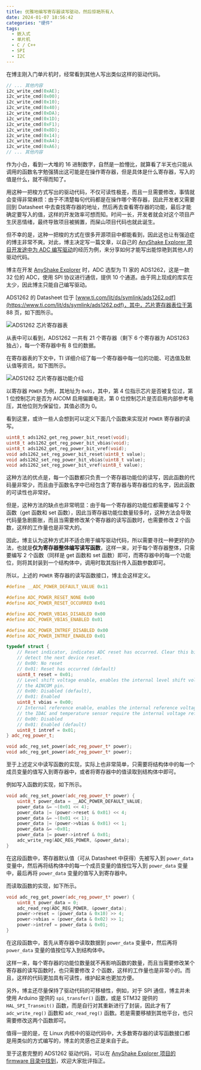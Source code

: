 ```yaml
---
title: 优雅地编写寄存器读写驱动，然后惊艳所有人
date: 2024-01-07 18:56:42
categories: "硬件"
tags:
  - 嵌入式
  - 单片机
  - C / C++
  - SPI
  - I2C
---
```


在博主刚入门单片机时，经常看到其他人写出类似这样的驱动代码。

```cpp
// ... 其他内容
i2c_write_cmd(0xAE);
i2c_write_cmd(0x00);
i2c_write_cmd(0x10);
i2c_write_cmd(0x40);
i2c_write_cmd(0xDA);
i2c_write_cmd(0x1D);
i2c_write_cmd(0xF1);
i2c_write_cmd(0x8D);
i2c_write_cmd(0x14);
i2c_write_cmd(0xA4);
i2c_write_cmd(0xA6);
// ... 其他内容
```

作为小白，看到一大堆的 16 进制数字，自然是一脸懵比，就算看了半天也只能从调用的函数名字勉强猜出这可能是在操作寄存器，但是具体是什么寄存器，写入的值是什么，就不得而知了。

用这种一把梭方式写出的驱动代码，不仅可读性极差，而且一旦需要修改，事情就会变得非常麻烦：由于不清楚每句代码都是在操作哪个寄存器，因此开发者又需要回到 Datasheet 中去查找寄存器的地址，然后再去查看寄存器的功能，最后才能确定要写入的值，这样的开发效率可想而知。时间一长，开发者就会对这个项目产生厌恶情绪，最终导致项目被搁置，而屎山项目代码也就此诞生。

但不幸的是，这种一把梭的方式在很多开源项目中都能看到，因此这也让有强迫症的博主非常不爽。对此，博主决定写一篇文章，以自己的 [AnyShake Explorer 项目开发途中为 ADC 编写驱动](https://github.com/anyshake/explorer/tree/master/firmware)的经历为例，来分享如何才能写出能惊艳到其他人的驱动代码。

<!-- more -->

博主在开发 [AnyShake Explorer](https://github.com/anyshake/explorer/tree/master/firmware) 时，ADC 选型为 TI 家的 ADS1262，这是一款 32 位的 ADC，使用 SPI 协议进行通信，提供 10 个通道。由于网上现成的库实在太少，因此博主只能自己编写驱动。

ADS1262 的 Datasheet 位于 [www.ti.com/lit/ds/symlink/ads1262.pdf](https://www.ti.com/lit/ds/symlink/ads1262.pdf)，其中，芯片寄存器表位于第 88 页，如下图所示。

![ADS1262 芯片寄存器表](https://c.ibcl.us/Register-RW_20240107/1.png)

从表中可以看到，ADS1262 一共有 21 个寄存器（剩下 6 个寄存器为 ADS1263 独占），每一个寄存器中有 8 位的数据。

在寄存器表的下文中，TI 详细介绍了每一个寄存器中每一位的功能、可选值及默认值等资讯，如下图所示。

![ADS1262 芯片寄存器功能介绍](https://c.ibcl.us/Register-RW_20240107/2.png)

以寄存器 `POWER` 为例，其地址为 `0x01`，其中，第 4 位指示芯片是否被复位过，第 1 位控制芯片是否为 AICOM 启用偏置电流，第 0 位控制芯片是否启用内部参考电压，其他位则为保留位，其值必须为 0。

看到这里，或许一些人会想到可以定义下面几个函数来实现对 `POWER` 寄存器的读写。

```cpp
uint8_t ads1262_get_reg_power_bit_reset(void);
uint8_t ads1262_get_reg_power_bit_vbias(void);
uint8_t ads1262_get_reg_power_bit_vref(void);
void ads1262_set_reg_power_bit_reset(uint8_t value);
void ads1262_set_reg_power_bit_vbias(uint8_t value);
void ads1262_set_reg_power_bit_vref(uint8_t value);
```

这种方法的优点是，每一个函数都只负责一个寄存器功能位的读写，因此函数的代码量非常少，而且由于函数名字中已经包含了寄存器与寄存器位的名字，因此函数的可读性也非常好。

但是，这种方法的缺点也非常明显：由于每一个寄存器的功能位都需要编写 2 个函数（get 函数和 set 函数），因此当寄存器功能位数量较多时，这种方法会导致代码量急剧膨胀，而且当需要修改某个寄存器的读写函数时，也需要修改 2 个函数，这样的工作量也是非常大的。

因此，博主认为这种方式并不适合用于编写驱动代码，所以需要寻找一种更好的办法，也就是**仅为寄存器整体编写读写函数**，这样一来，对于每个寄存器整体，只需要编写 2 个函数（同样是 get 函数和 set 函数）即可，而寄存器中的每一个功能位，则将其封装到一个结构体中，调用时取其指针传入函数参数即可。

所以，上述的 `POWER` 寄存器的读写函数接口，博主会这样定义。

```cpp
#define __ADC_POWER_DEFAULT_VALUE 0x11

#define ADC_POWER_RESET_NONE 0x00
#define ADC_POWER_RESET_OCCURRED 0x01

#define ADC_POWER_VBIAS_DISABLED 0x00
#define ADC_POWER_VBIAS_ENABLED 0x01

#define ADC_POWER_INTREF_DISABLED 0x00
#define ADC_POWER_INTREF_ENABLED 0x01

typedef struct {
    // Reset indicator, indicates ADC reset has occurred. Clear this bit to
    // detect the next device reset.
    // 0x00: No reset
    // 0x01: Reset has occurred (default)
    uint8_t reset = 0x01;
    // Level shift voltage enable, enables the internal level shift voltage to
    // the AINCOM pin.
    // 0x00: Disabled (default),
    // 0x01: Enabled
    uint8_t vbias = 0x00;
    // Internal reference enable, enables the internal reference voltage. Note
    // the IDAC and temperature sensor require the internal voltage reference.
    // 0x00: Disabled
    // 0x01: Enabled (default)
    uint8_t intref = 0x01;
} adc_reg_power_t;

void adc_reg_set_power(adc_reg_power_t* power);
void adc_reg_get_power(adc_reg_power_t* power);
```

至于上述定义中读写函数的实现，实际上也非常简单，只需要将结构体中的每一个成员变量的值写入到寄存器中，或者将寄存器中的值读取到结构体中即可。

例如写入函数的实现，如下所示。

```cpp
void adc_reg_set_power(adc_reg_power_t* power) {
    uint8_t power_data = __ADC_POWER_DEFAULT_VALUE;
    power_data &= ~(0x01 << 4);
    power_data |= (power->reset & 0x01) << 4;
    power_data &= ~(0x01 << 1);
    power_data |= (power->vbias & 0x01) << 1;
    power_data &= ~0x01;
    power_data |= power->intref & 0x01;
    adc_write_reg(ADC_REG_POWER, &power_data);
}
```

在这段函数中，寄存器默认值（可从 Datasheet 中获得）先被写入到 `power_data` 变量中，然后再将结构体中的每一个成员变量的值按位写入到 `power_data` 变量中，最后再将 `power_data` 变量的值写入到寄存器中。

而读取函数的实现，如下所示。

```cpp
void adc_reg_get_power(adc_reg_power_t* power) {
    uint8_t power_data = 0;
    adc_read_reg(ADC_REG_POWER, &power_data);
    power->reset = (power_data & 0x10) >> 4;
    power->vbias = (power_data & 0x02) >> 1;
    power->intref = power_data & 0x01;
}
```

在这段函数中，首先从寄存器中读取数据到 `power_data` 变量中，然后再将 `power_data` 变量的值按位写入到结构体中。

这样一来，每个寄存器的功能位数量就不再影响函数的数量，而且当需要修改某个寄存器的读写函数时，也只需要修改 2 个函数，这样的工作量也是非常小的。而且，这样的代码更加具有可读性，维护起来也更加方便。

另外，博主还尽量保持了驱动代码的可移植性，例如，对于 SPI 通信，博主并未使用 Arduino 提供的 `spi_transfer()` 函数，或是 STM32 提供的 `HAL_SPI_Transmit()` 函数，而是自行对其重新进行了封装，因此才有了 `adc_write_reg()` 函数和 `adc_read_reg()` 函数。若是需要移植到其他平台，也只需要修改这两个函数即可。

值得一提的是，在 Linux 内核中的驱动代码中，大多数寄存器的读写函数接口都是用类似的方式编写的，博主的灵感也正是来自于此。

至于这套完整的 ADS1262 驱动代码，可以在 [AnyShake Explorer 项目的 firmware 目录中找到](https://github.com/anyshake/explorer/tree/master/firmware)，欢迎大家批评指正。
